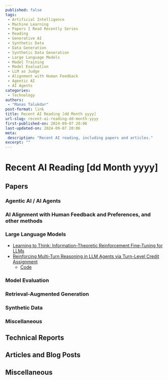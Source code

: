 ```yaml
---
published: false
tags:
 - Artificial Intelligence
 - Machine Learning
 - Papers I Read Recently Series
 - Reading
 - Generative AI
 - Synthetic Data
 - Data Generation
 - Synthetic Data Generation
 - Large Language Models
 - Model Training
 - Model Evaluation
 - LLM as Judge
 - Alignment with Human Feedback
 - Agentic AI
 - AI Agents
categories:
 - Technology
authors:
 - "Manas Talukdar"
post-format: link
title: Recent AI Reading [dd Month yyyy]
url-slug: recent-ai-reading-dd-month-yyyy
first-published-on: 2024-09-07 20:06
last-updated-on: 2024-09-07 20:06
meta:
 description: "Recent AI reading, including papers and articles."
excerpt: ""
---
```


# Recent AI Reading [dd Month yyyy]

## Papers

### Agentic AI / AI Agents

### AI Alignment with Human Feedback and Preferences, and other methods

### Large Language Models

- [Learning to Think: Information-Theoretic Reinforcement Fine-Tuning for LLMs](https://www.arxiv.org/abs/2505.10425)
- [Reinforcing Multi-Turn Reasoning in LLM Agents via Turn-Level Credit Assignment](https://arxiv.org/abs/2505.11821v1)
  - [Code](https://github.com/SiliangZeng/Multi-Turn-RL-Agent)

### Model Evaluation

### Retrieval-Augmented Generation

### Synthetic Data

### Miscellaneous

## Technical Reports

## Articles and Blog Posts

## Miscellaneous
